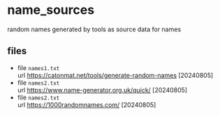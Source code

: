 # name_sources
random names generated by tools as source data for names


## files
+ file `names1.txt` \
  url https://catonmat.net/tools/generate-random-names [20240805]
+ file `names2.txt` \
  url https://www.name-generator.org.uk/quick/ [20240805]
+ file `names2.txt` \
  url https://1000randomnames.com/ [20240805]
